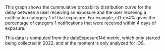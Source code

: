 This graph shows the cummulative probability distribution curve for the delay between a user receiving an exposure and the user receiving a notification category 1 of that exposure. For example, nt1-de4% gives the percentage of category 1 notifications that were received within 4 days of exposure. 

This data is computed from the dateExposure14d metric, which only started being collected in 2022, and at the moment is only analyzed for iOS.
